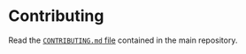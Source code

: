 # Contributing

Read the [`CONTRIBUTING.md` file][contrib] contained in the main 
repository.

[contrib]: https://github.com/getpopper/popper/blob/master/CONTRIBUTING.md
